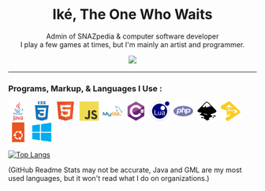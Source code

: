<h1 align="center"> Iké, The One Who Waits</h1>
<p align="center"> Admin of SNAZpedia & computer software developer <br>I play a few games at times, but I'm mainly an artist and programmer.</p>
<p align="center"> 
  <img src="https://github-profile-trophy.vercel.app/?username=Vetpetmon&theme=matrix&column=8title=MultiLanguage,Experience,Commit" class="center"> 
</p>


---

### Programs, Markup, & Languages I Use :

<div>
  <img src="https://github.com/devicons/devicon/blob/master/icons/java/java-original-wordmark.svg" title="Java" alt="Java" width="40" height="40"/>&nbsp;
  <img src="https://github.com/devicons/devicon/blob/master/icons/css3/css3-plain-wordmark.svg"  title="CSS3" alt="CSS" width="40" height="40"/>&nbsp;
  <img src="https://github.com/devicons/devicon/blob/master/icons/html5/html5-original.svg" title="HTML5" alt="HTML" width="40" height="40"/>&nbsp;
  <img src="https://github.com/devicons/devicon/blob/master/icons/javascript/javascript-original.svg" title="JavaScript" alt="JavaScript" width="40" height="40"/>&nbsp;
  <img src="https://github.com/devicons/devicon/blob/master/icons/mysql/mysql-original-wordmark.svg" title="MySQL"  alt="MySQL" width="40" height="40"/>&nbsp;
  <img src="https://github.com/devicons/devicon/blob/master/icons/csharp/csharp-original.svg" title="C#"  alt="C#" width="40" height="40"/>&nbsp;
  <img src="https://github.com/devicons/devicon/blob/master/icons/lua/lua-original.svg" title="Lua"  alt="Lua" width="40" height="40"/>&nbsp;
  <img src="https://github.com/devicons/devicon/blob/master/icons/php/php-plain.svg" title="PHP"  alt="PHP" width="40" height="40"/>&nbsp;
  <img src="https://github.com/devicons/devicon/blob/master/icons/inkscape/inkscape-plain.svg" title="Inkscape"  alt="Inkscape" width="40" height="40"/>&nbsp;
  <img src="https://github.com/devicons/devicon/blob/master/icons/jetbrains/jetbrains-plain.svg" title="IDEAJ"  alt="IDEAJ" width="40" height="40"/>&nbsp;
  <img src="https://github.com/devicons/devicon/blob/master/icons/ubuntu/ubuntu-plain.svg" title="Ubuntu 22"  alt="Ubuntu 22" width="40" height="40"/>&nbsp;
  <img src="https://github.com/devicons/devicon/blob/master/icons/windows8/windows8-original.svg" title="Windows (10)"  alt="Windows (10)" width="40" height="40"/>&nbsp;
</div>

[![Top Langs](https://github-readme-stats.vercel.app/api/top-langs/?username=Vetpetmon&layout=compact&theme=vision-friendly-dark)](https://github.com/anuraghazra/github-readme-stats)

(GitHub Readme Stats may not be accurate, Java and GML are my most used languages, but it won't read what I do on organizations.)
